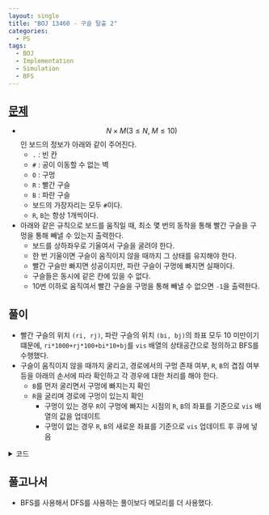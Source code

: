 ```yaml
---
layout: single
title: "BOJ 13460 - 구슬 탈출 2"
categories:
  - PS
tags:
  - BOJ
  - Implementation
  - Simulation
  - BFS
---
```


## <a href="https://www.acmicpc.net/problem/13460" target="_blank">문제</a>

- $$N \times M(3 \le N,\; M \le 10)$$인 보드의 정보가 아래와 같이 주어진다.
  - `.` : 빈 칸
  - `#` : 공이 이동할 수 없는 벽
  - `O` : 구멍
  - `R` : 빨간 구슬
  - `B` : 파란 구슬
  - 보드의 가장자리는 모두 `#`이다.
  - `R`, `B`는 항상 1개씩이다.
- 아래와 같은 규칙으로 보드를 움직일 때, 최소 몇 번의 동작을 통해 빨간 구슬을 구멍을 통해 빼낼 수 있는지 출력한다.
  - 보드를 상하좌우로 기울여서 구슬을 굴려야 한다.
  - 한 번 기울이면 구슬이 움직이지 않을 때까지 그 상태를 유지해야 한다.
  - 빨간 구슬만 빠지면 성공이지만, 파란 구슬이 구멍에 빠지면 실패이다.
  - 구슬들은 동시에 같은 칸에 있을 수 없다.
  - 10번 이하로 움직여서 빨간 구슬을 구멍을 통해 빼낼 수 없으면 `-1`을 출력한다.

## 풀이

- 빨간 구슬의 위치 `(ri, rj)`, 파란 구슬의 위치 `(bi, bj)`의 좌표 모두 10 미만이기 떄문에, `ri*1000+rj*100+bi*10+bj`를 `vis` 배열의 상태공간으로 정의하고 BFS를 수행했다.
- 구슬이 움직이지 않을 때까지 굴리고, 경로에서의 구멍 존재 여부, `R`, `B`의 겹침 여부 등을 아래의 손서에 따라 확인하고 각 경우에 대한 처리를 해야 한다.
  - `B`를 먼저 굴리면서 구멍에 빠지는지 확인
  - `R`을 굴리며 경로에 구멍이 있는지 확인
    - 구멍이 있는 경우 `R`이 구멍에 빠지는 시점의 `R`, `B`의 좌표를 기준으로 `vis` 배열의 값을 업데이트
    - 구멍이 없는 경우 `R`, `B`의 새로운 좌표를 기준으로 `vis` 업데이트 후 큐에 넣음

<details markdown="1">
<summary>코드</summary>

```cpp
#include <iostream>
#include <queue>
#include <string>
#include <vector>
#define v vector

using namespace std;
using vi = vector<int>;
using ll = long long;

int main() {
    ios::sync_with_stdio(0);
    cin.tie(0);
    int n, m, s = 0, oi, oj;
    int di[4] = {-1, 0, 1, 0}, dj[4] = {0, 1, 0, -1};
    vi vis(10000, 100);
    cin >> n >> m;
    v<v<char>> ar(n, v<char>(m, '#'));
    for (int i = 0; i < n; i++) {
        for (int j = 0; j < m; j++) {
            cin >> ar[i][j];
            if (ar[i][j] == 'R') {
                s += i * 1000 + j * 100;
                continue;
            }
            if (ar[i][j] == 'B') {
                s += i * 10 + j;
                continue;
            }
            if (ar[i][j] == 'O') {
                oi = i;
                oj = j;
            }
        }
    }
    queue<int> q;
    vis[s] = 0;
    q.push(s);
    while (!q.empty()) {
        int cur = q.front(), ri, rj, bi, bj;
        q.pop();
        ri = cur / 1000, rj = cur / 100 % 10, bi = cur / 10 % 10, bj = cur % 10;
        for (int i = 0; i < 4; i++) {
            int nri = ri + di[i], nrj = rj + dj[i], nbi = bi + di[i], nbj = bj + dj[i], ncur, boflag = 0, aoflag = 0;
            while (ar[nbi][nbj] != '#') {
                if (ar[nbi][nbj] == 'O') {
                    boflag = 1;
                    break;
                }
                nbi += di[i];
                nbj += dj[i];
            }
            if (boflag) continue;
            nbi -= di[i];
            nbj -= dj[i];
            while (ar[nri][nrj] != '#') {
                if (ar[nri][nrj] == 'O') {
                    aoflag = 1;
                    if (vis[oi * 1000 + oj * 100 + nbi * 10 + nbj] > vis[ri * 1000 + rj * 100 + bi * 10 + bj] + 1) {
                        vis[oi * 1000 + oj * 100 + nbi * 10 + nbj] = vis[ri * 1000 + rj * 100 + bi * 10 + bj] + 1;
                    }
                    break;
                }
                nri += di[i];
                nrj += dj[i];
            }
            if (aoflag) continue;
            nri -= di[i];
            nrj -= dj[i];
            if (nri == nbi && nrj == nbj) {
                if (di[i] == 0) {
                    if (dj[i] == -1) {
                        if (rj < bj)
                            nbj++;
                        else
                            nrj++;
                    } else {
                        if (rj < bj)
                            nrj--;
                        else
                            nbj--;
                    }
                } else {
                    if (di[i] == -1) {
                        if (ri < bi)
                            nbi++;
                        else
                            nri++;
                    } else {
                        if (ri < bi)
                            nri--;
                        else
                            nbi--;
                    }
                }
            }
            ncur = nri * 1000 + nrj * 100 + nbi * 10 + nbj;
            if (vis[ncur] > vis[cur] + 1) {
                vis[ncur] = vis[cur] + 1;
                q.push(ncur);
            }
        }
    }
    s = 100;
    for (int i = oi * 1000 + oj * 100 + 11; i < oi * 1000 + oj * 100 + 99; i++) {
        if (vis[i] < s) s = vis[i];
    }
    if (s > 10)
        cout << -1;
    else
        cout << s;
    return 0;
}
```

</details>

## 풀고나서
- BFS를 사용해서 DFS를 사용하는 풀이보다 메모리를 더 사용했다.